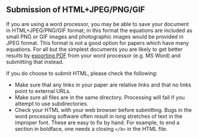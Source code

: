 Submission of HTML+JPEG/PNG/GIF
-------------------------------

If you are using a word processor, you may be able to save your document
in HTML+JPEG/PNG/GIF format; in this format the equations are included
as small PNG or GIF images and photographic images would be provided in
JPEG format. This format is not a good option for papers which have many
equations. For all but the simplest documents you are likely to get
better results by [exporting PDF](submit_pdf) from your word processor
(e.g. MS Word) and submitting that instead.

If you do choose to submit HTML, please check the following:

-   Make sure that any links in your paper are relative links and that
    no links point to external URLs.
-   Make sure all files are in the same directory. Processing will fail
    if you attempt to use subdirectories.
-   Check your HTML with your web browser before submitting. Bugs in the
    word processing software often result in long stretches of text in
    the improper font. These are easy to fix by hand. For example, to
    end a section in boldface, one needs a closing `</b>` in the HTML
    file.
